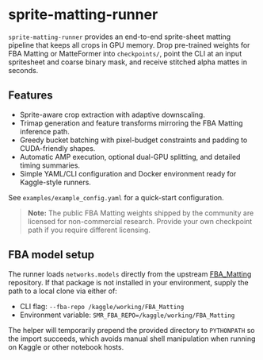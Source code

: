 # sprite-matting-runner

`sprite-matting-runner` provides an end-to-end sprite-sheet matting pipeline that keeps all crops in GPU memory.  Drop pre-trained weights for FBA Matting or MatteFormer into `checkpoints/`, point the CLI at an input spritesheet and coarse binary mask, and receive stitched alpha mattes in seconds.

## Features

- Sprite-aware crop extraction with adaptive downscaling.
- Trimap generation and feature transforms mirroring the FBA Matting inference path.
- Greedy bucket batching with pixel-budget constraints and padding to CUDA-friendly shapes.
- Automatic AMP execution, optional dual-GPU splitting, and detailed timing summaries.
- Simple YAML/CLI configuration and Docker environment ready for Kaggle-style runners.

See `examples/example_config.yaml` for a quick-start configuration.


> **Note:** The public FBA Matting weights shipped by the community are licensed for non-commercial research. Provide your own checkpoint path if you require different licensing.

## FBA model setup

The runner loads `networks.models` directly from the upstream [FBA_Matting](https://github.com/MarcoForte/FBA_Matting) repository. If that package is not installed in your environment, supply the path to a local clone via either of:

- CLI flag: `--fba-repo /kaggle/working/FBA_Matting`
- Environment variable: `SMR_FBA_REPO=/kaggle/working/FBA_Matting`

The helper will temporarily prepend the provided directory to `PYTHONPATH` so the import succeeds, which avoids manual shell manipulation when running on Kaggle or other notebook hosts.
